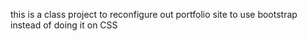 this is a class project to reconfigure out portfolio site to use bootstrap instead of doing it on CSS
